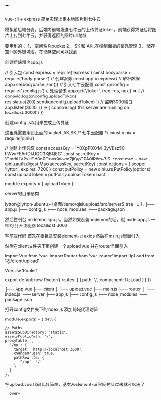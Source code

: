 # -
vue-cli + express 简单实现上传本地图片到七牛云

模拟前后端分离，后端向前端发送七牛云的上传凭证token，前端获得凭证后将图片上传到七牛云，并获得返回的图片url地址

要用到的： 
      1、 空间名称bucket
      2、 SK 和 AK ,在控制面板的密匙管理
      3、 储存空间的外链域名，在储存空间可以找到
      
      
      
创建后端程序app.js

// 引入包
const express = require('express')
const bodyparse = require('body-parser')
// 创建服务
const app = express()
// 解析数据
app.use(bodyparse.json())
// 引入七牛云配置
const qnconfig = require('./config.js')
// 处理请求
app.get('/token', (req, res, next) => {
  // console.log(qnconfig.uploadToken)
  res.status(200).send(qnconfig.uploadToken)
})
// 监听3000端口
app.listen(3000, () => {
  console.log('this server are running on localhost:3000!')
})



创建config.js以用来生成上传凭证

这里就需要用到上面的bucket ,AK,SK
/*
七牛云配置
*/
const qiniu = require('qiniu')

// 创建上传凭证
const accessKey = 'YOXpF0XvM_3yVDsz5C-hWwrFE5rtDAUQC3XjBQEG'
const secretKey = 'CmrhUV2xHf1d8nPCsws9wwm7jKypCPA0lRVm-7lS'
const mac = new qiniu.auth.digest.Mac(accessKey, secretKey)
const options = {
  scope: 'lytton',
  expires: 7200
}
const putPolicy = new qiniu.rs.PutPolicy(options)
const uploadToken = putPolicy.uploadToken(mac)

module.exports = {
  uploadToken
}


server的目录结构

lytton@lytton-ubuntu:~/桌面/demo/qiniuupload/src/server$ tree -L 1
.
├── app.js
├── config.js
├── node_modules
└── package.json

然后控制台 nodemon app.js，当然如果没装nodemon的话，就 node app.js 一样的
打开浏览器 localhost:3000


写前端代码
首先在根目录安装element-ui axios
然后在main.js里面引入

然后在client文件夹下面创建一个upload.vue
并在router里面引入

import Vue from 'vue'
import Router from 'vue-router'
import UpLoad from '@/client/upload'

Vue.use(Router)

export default new Router({
  routes: [
    {
      path: '/',
      component: UpLoad
    }
  ]
})

├── App.vue
├── client
│   └── upload.vue
├── main.js
├── router
│   └── index.js
└── server
    ├── app.js
    ├── config.js
    ├── node_modules
    └── package.json
    
    
 打开config文件夹下的index.js
添加跨域代理访问

module.exports = {
  dev: {

    // Paths
    assetsSubDirectory: 'static',
    assetsPublicPath: '/',
    proxyTable: {
      '/up': {
        target: 'http://localhost:3000',
        changeOrigin: true,
        pathRewrite: {
          '^/up': '/'
        }
      }
    },
    
    
    
 写upload.vue
代码比较简单，基本从element-ui 官网拷贝过来就可以用了
<template>
  <!-- upload -->
  <div class="upload">
    <el-upload
      class="avatar-uploader"
      :action= domain
      :http-request = upqiniu
      :show-file-list="false"
      :before-upload="beforeUpload">
      <img v-if="imageUrl" :src="imageUrl" class="avatar">
      <i v-else class="el-icon-plus avatar-uploader-icon"></i>
    </el-upload>
  </div>
</template>
<script>
export default {
  data () {
    return {
      imageUrl: '',
      token: {},
      // 七牛云的上传地址，根据自己所在地区选择，我这里是华南区
      domain: 'https://upload-z2.qiniup.com',
      // 这是七牛云空间的外链默认域名
      qiniuaddr: 'p3z6q1uw1.bkt.clouddn.com'
    }
  },
  methods: {
    // 上传文件到七牛云
    upqiniu (req) {
      console.log(req)
      const config = {
        headers: {'Content-Type': 'multipart/form-data'}
      }
      let filetype = ''
      if (req.file.type === 'image/png') {
        filetype = 'png'
      } else {
        filetype = 'jpg'
      }
      // 重命名要上传的文件
      const keyname = 'lytton' + new Date() + Math.floor(Math.random() * 100) + '.' + filetype
      // 从后端获取上传凭证token
      this.axios.get('/up/token').then(res => {
        console.log(res)
        const formdata = new FormData()
        formdata.append('file', req.file)
        formdata.append('token', res.data)
        formdata.append('key', keyname)
        // 获取到凭证之后再将文件上传到七牛云空间
        this.axios.post(this.domain, formdata, config).then(res => {
          this.imageUrl = 'http://' + this.qiniuaddr + '/' + res.data.key
          // console.log(this.imageUrl)
        })
      })
    },
    // 验证文件合法性
    beforeUpload (file) {
      const isJPG = file.type === 'image/jpeg' || file.type === 'image/png'
      const isLt2M = file.size / 1024 / 1024 < 2
      if (!isJPG) {
        this.$message.error('上传头像图片只能是 JPG 格式!')
      }
      if (!isLt2M) {
        this.$message.error('上传头像图片大小不能超过 2MB!')
      }
      return isJPG && isLt2M
    }
  }
}
</script>
<style scoped>
.upload {
  width: 600px;
  margin: 0 auto;
}
.avatar-uploader .el-upload {
  border: 5px dashed #ca1717 !important;
  border-radius: 6px;
  cursor: pointer;
  position: relative;
  overflow: hidden;
}
.avatar-uploader .el-upload:hover {
  border-color: #409EFF;
}
.avatar-uploader-icon {
  font-size: 28px;
  color: #8c939d;
  width: 178px;
  height: 178px;
  line-height: 178px;
  text-align: center;
}
.avatar {
  width: 178px;
  height: 178px;
  display: block;
}
</style>



      over~




